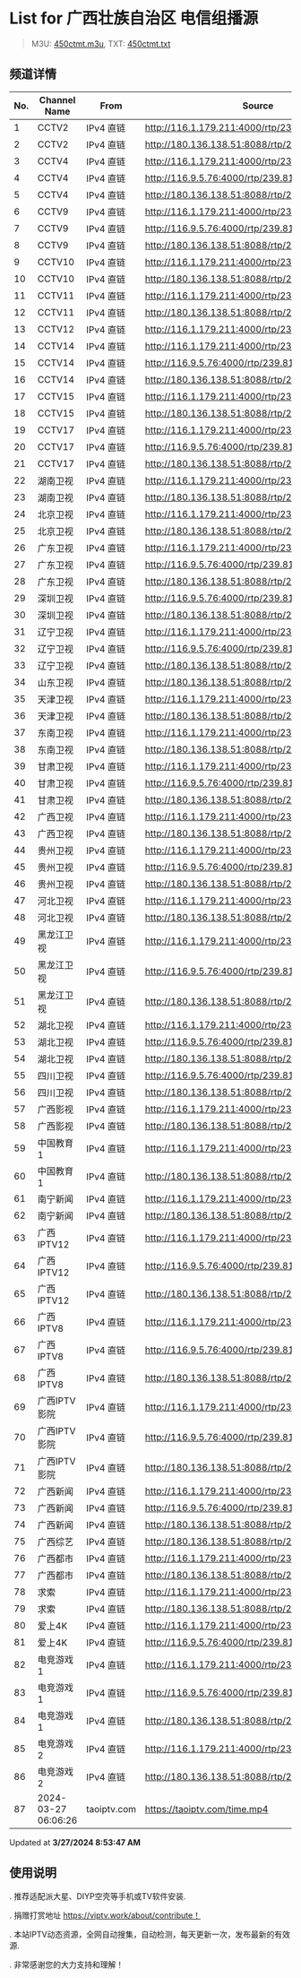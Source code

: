 # List for **广西壮族自治区 电信组播源**

> M3U: [450ctmt.m3u](/450ctmt.m3u), TXT: [450ctmt.txt](/txt/450ctmt.txt)

## 频道详情

| No. | Channel Name | From | Source |
| --- | ------------ | ---- | ------ |
| 1 | CCTV2 | IPv4 直链 | <http://116.1.179.211:4000/rtp/239.81.0.115:4056> |
| 2 | CCTV2 | IPv4 直链 | <http://180.136.138.51:8088/rtp/239.81.0.115:4056> |
| 3 | CCTV4 | IPv4 直链 | <http://116.1.179.211:4000/rtp/239.81.0.96:4056> |
| 4 | CCTV4 | IPv4 直链 | <http://116.9.5.76:4000/rtp/239.81.0.96:4056> |
| 5 | CCTV4 | IPv4 直链 | <http://180.136.138.51:8088/rtp/239.81.0.96:4056> |
| 6 | CCTV9 | IPv4 直链 | <http://116.1.179.211:4000/rtp/239.81.0.117:4056> |
| 7 | CCTV9 | IPv4 直链 | <http://116.9.5.76:4000/rtp/239.81.0.117:4056> |
| 8 | CCTV9 | IPv4 直链 | <http://180.136.138.51:8088/rtp/239.81.0.117:4056> |
| 9 | CCTV10 | IPv4 直链 | <http://116.1.179.211:4000/rtp/239.81.0.118:4056> |
| 10 | CCTV10 | IPv4 直链 | <http://180.136.138.51:8088/rtp/239.81.0.118:4056> |
| 11 | CCTV11 | IPv4 直链 | <http://116.1.179.211:4000/rtp/239.81.0.229:4056> |
| 12 | CCTV11 | IPv4 直链 | <http://180.136.138.51:8088/rtp/239.81.0.229:4056> |
| 13 | CCTV12 | IPv4 直链 | <http://116.1.179.211:4000/rtp/239.81.0.119:4056> |
| 14 | CCTV14 | IPv4 直链 | <http://116.1.179.211:4000/rtp/239.81.0.120:4056> |
| 15 | CCTV14 | IPv4 直链 | <http://116.9.5.76:4000/rtp/239.81.0.120:4056> |
| 16 | CCTV14 | IPv4 直链 | <http://180.136.138.51:8088/rtp/239.81.0.120:4056> |
| 17 | CCTV15 | IPv4 直链 | <http://116.1.179.211:4000/rtp/239.81.0.230:4056> |
| 18 | CCTV15 | IPv4 直链 | <http://180.136.138.51:8088/rtp/239.81.0.230:4056> |
| 19 | CCTV17 | IPv4 直链 | <http://116.1.179.211:4000/rtp/239.81.0.228:4056> |
| 20 | CCTV17 | IPv4 直链 | <http://116.9.5.76:4000/rtp/239.81.0.228:4056> |
| 21 | CCTV17 | IPv4 直链 | <http://180.136.138.51:8088/rtp/239.81.0.228:4056> |
| 22 | 湖南卫视 | IPv4 直链 | <http://116.1.179.211:4000/rtp/239.81.0.110:4056> |
| 23 | 湖南卫视 | IPv4 直链 | <http://180.136.138.51:8088/rtp/239.81.0.110:4056> |
| 24 | 北京卫视 | IPv4 直链 | <http://116.1.179.211:4000/rtp/239.81.0.109:4056> |
| 25 | 北京卫视 | IPv4 直链 | <http://180.136.138.51:8088/rtp/239.81.0.109:4056> |
| 26 | 广东卫视 | IPv4 直链 | <http://116.1.179.211:4000/rtp/239.81.0.104:4056> |
| 27 | 广东卫视 | IPv4 直链 | <http://116.9.5.76:4000/rtp/239.81.0.104:4056> |
| 28 | 广东卫视 | IPv4 直链 | <http://180.136.138.51:8088/rtp/239.81.0.104:4056> |
| 29 | 深圳卫视 | IPv4 直链 | <http://116.9.5.76:4000/rtp/239.81.0.103:4056> |
| 30 | 深圳卫视 | IPv4 直链 | <http://180.136.138.51:8088/rtp/239.81.0.103:4056> |
| 31 | 辽宁卫视 | IPv4 直链 | <http://116.1.179.211:4000/rtp/239.81.0.210:4056> |
| 32 | 辽宁卫视 | IPv4 直链 | <http://116.9.5.76:4000/rtp/239.81.0.210:4056> |
| 33 | 辽宁卫视 | IPv4 直链 | <http://180.136.138.51:8088/rtp/239.81.0.210:4056> |
| 34 | 山东卫视 | IPv4 直链 | <http://180.136.138.51:8088/rtp/239.81.0.114:4056> |
| 35 | 天津卫视 | IPv4 直链 | <http://116.1.179.211:4000/rtp/239.81.0.113:4056> |
| 36 | 天津卫视 | IPv4 直链 | <http://180.136.138.51:8088/rtp/239.81.0.113:4056> |
| 37 | 东南卫视 | IPv4 直链 | <http://116.1.179.211:4000/rtp/239.81.0.215:4056> |
| 38 | 东南卫视 | IPv4 直链 | <http://180.136.138.51:8088/rtp/239.81.0.215:4056> |
| 39 | 甘肃卫视 | IPv4 直链 | <http://116.1.179.211:4000/rtp/239.81.0.207:4056> |
| 40 | 甘肃卫视 | IPv4 直链 | <http://116.9.5.76:4000/rtp/239.81.0.207:4056> |
| 41 | 甘肃卫视 | IPv4 直链 | <http://180.136.138.51:8088/rtp/239.81.0.207:4056> |
| 42 | 广西卫视 | IPv4 直链 | <http://116.1.179.211:4000/rtp/239.81.0.107:4056> |
| 43 | 广西卫视 | IPv4 直链 | <http://180.136.138.51:8088/rtp/239.81.0.107:4056> |
| 44 | 贵州卫视 | IPv4 直链 | <http://116.1.179.211:4000/rtp/239.81.0.95:4056> |
| 45 | 贵州卫视 | IPv4 直链 | <http://116.9.5.76:4000/rtp/239.81.0.95:4056> |
| 46 | 贵州卫视 | IPv4 直链 | <http://180.136.138.51:8088/rtp/239.81.0.95:4056> |
| 47 | 河北卫视 | IPv4 直链 | <http://116.1.179.211:4000/rtp/239.81.0.94:4056> |
| 48 | 河北卫视 | IPv4 直链 | <http://180.136.138.51:8088/rtp/239.81.0.94:4056> |
| 49 | 黑龙江卫视 | IPv4 直链 | <http://116.1.179.211:4000/rtp/239.81.0.105:4056> |
| 50 | 黑龙江卫视 | IPv4 直链 | <http://116.9.5.76:4000/rtp/239.81.0.105:4056> |
| 51 | 黑龙江卫视 | IPv4 直链 | <http://180.136.138.51:8088/rtp/239.81.0.105:4056> |
| 52 | 湖北卫视 | IPv4 直链 | <http://116.1.179.211:4000/rtp/239.81.0.112:4056> |
| 53 | 湖北卫视 | IPv4 直链 | <http://116.9.5.76:4000/rtp/239.81.0.112:4056> |
| 54 | 湖北卫视 | IPv4 直链 | <http://180.136.138.51:8088/rtp/239.81.0.112:4056> |
| 55 | 四川卫视 | IPv4 直链 | <http://116.9.5.76:4000/rtp/239.81.0.130:4056> |
| 56 | 四川卫视 | IPv4 直链 | <http://180.136.138.51:8088/rtp/239.81.0.130:4056> |
| 57 | 广西影视 | IPv4 直链 | <http://116.1.179.211:4000/rtp/239.81.0.250:4056> |
| 58 | 广西影视 | IPv4 直链 | <http://180.136.138.51:8088/rtp/239.81.0.250:4056> |
| 59 | 中国教育1 | IPv4 直链 | <http://116.1.179.211:4000/rtp/239.81.0.92:4056> |
| 60 | 中国教育1 | IPv4 直链 | <http://180.136.138.51:8088/rtp/239.81.0.92:4056> |
| 61 | 南宁新闻 | IPv4 直链 | <http://116.1.179.211:4000/rtp/239.81.0.241:4056> |
| 62 | 南宁新闻 | IPv4 直链 | <http://180.136.138.51:8088/rtp/239.81.0.241:4056> |
| 63 | 广西IPTV12 | IPv4 直链 | <http://116.1.179.211:4000/rtp/239.81.0.124:4056> |
| 64 | 广西IPTV12 | IPv4 直链 | <http://116.9.5.76:4000/rtp/239.81.0.124:4056> |
| 65 | 广西IPTV12 | IPv4 直链 | <http://180.136.138.51:8088/rtp/239.81.0.124:4056> |
| 66 | 广西IPTV8 | IPv4 直链 | <http://116.1.179.211:4000/rtp/239.81.0.208:4056> |
| 67 | 广西IPTV8 | IPv4 直链 | <http://116.9.5.76:4000/rtp/239.81.0.208:4056> |
| 68 | 广西IPTV8 | IPv4 直链 | <http://180.136.138.51:8088/rtp/239.81.0.208:4056> |
| 69 | 广西IPTV影院 | IPv4 直链 | <http://116.1.179.211:4000/rtp/239.81.0.100:4056> |
| 70 | 广西IPTV影院 | IPv4 直链 | <http://116.9.5.76:4000/rtp/239.81.0.100:4056> |
| 71 | 广西IPTV影院 | IPv4 直链 | <http://180.136.138.51:8088/rtp/239.81.0.100:4056> |
| 72 | 广西新闻 | IPv4 直链 | <http://116.1.179.211:4000/rtp/239.81.0.248:4056> |
| 73 | 广西新闻 | IPv4 直链 | <http://116.9.5.76:4000/rtp/239.81.0.248:4056> |
| 74 | 广西新闻 | IPv4 直链 | <http://180.136.138.51:8088/rtp/239.81.0.248:4056> |
| 75 | 广西综艺 | IPv4 直链 | <http://180.136.138.51:8088/rtp/239.81.0.214:4056> |
| 76 | 广西都市 | IPv4 直链 | <http://116.1.179.211:4000/rtp/239.81.0.247:4056> |
| 77 | 广西都市 | IPv4 直链 | <http://180.136.138.51:8088/rtp/239.81.0.247:4056> |
| 78 | 求索 | IPv4 直链 | <http://116.1.179.211:4000/rtp/239.81.0.202:4056> |
| 79 | 求索 | IPv4 直链 | <http://180.136.138.51:8088/rtp/239.81.0.202:4056> |
| 80 | 爱上4K | IPv4 直链 | <http://116.1.179.211:4000/rtp/239.81.0.123:4056> |
| 81 | 爱上4K | IPv4 直链 | <http://116.9.5.76:4000/rtp/239.81.0.123:4056> |
| 82 | 电竞游戏1 | IPv4 直链 | <http://116.1.179.211:4000/rtp/239.81.0.203:4056> |
| 83 | 电竞游戏1 | IPv4 直链 | <http://116.9.5.76:4000/rtp/239.81.0.203:4056> |
| 84 | 电竞游戏1 | IPv4 直链 | <http://180.136.138.51:8088/rtp/239.81.0.203:4056> |
| 85 | 电竞游戏2 | IPv4 直链 | <http://116.1.179.211:4000/rtp/239.81.0.201:4056> |
| 86 | 电竞游戏2 | IPv4 直链 | <http://180.136.138.51:8088/rtp/239.81.0.201:4056> |
| 87 | 2024-03-27 06:06:26 | taoiptv.com | <https://taoiptv.com/time.mp4> |

Updated at **3/27/2024 8:53:47 AM**

## 使用说明

. 推荐适配派大星、DIYP空壳等手机或TV软件安装.

. 捐赠打赏地址 https://viptv.work/about/contribute！

. 本站IPTV动态资源，全网自动搜集，自动检测，每天更新一次，发布最新的有效源.

. 非常感谢您的大力支持和理解！